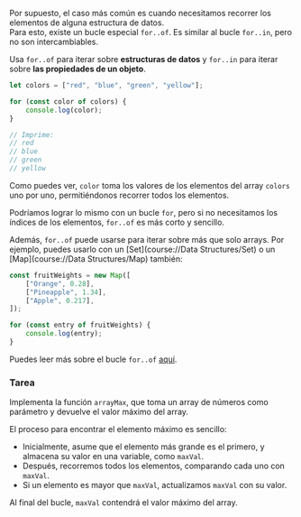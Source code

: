 Por supuesto, el caso más común es cuando necesitamos recorrer los elementos de alguna estructura de datos.  
Para esto, existe un bucle especial `for..of`. Es similar al bucle `for..in`, pero no son intercambiables.  

Usa `for..of` para iterar sobre **estructuras de datos** y `for..in` para iterar sobre **las propiedades de un objeto**.

```js
let colors = ["red", "blue", "green", "yellow"];

for (const color of colors) {
    console.log(color);
}

// Imprime:
// red
// blue
// green
// yellow
```

Como puedes ver, `color` toma los valores de los elementos del array `colors` uno por uno, permitiéndonos recorrer todos los elementos.

Podríamos lograr lo mismo con un bucle `for`, pero si no necesitamos los índices de los elementos, `for..of` es más corto y sencillo.

Además, `for..of` puede usarse para iterar sobre más que solo arrays. Por ejemplo, puedes usarlo con un [Set](course://Data Structures/Set) o un [Map](course://Data Structures/Map) también:

```js
const fruitWeights = new Map([
    ["Orange", 0.28],
    ["Pineapple", 1.34],
    ["Apple", 0.217],
]);

for (const entry of fruitWeights) {
    console.log(entry);
}
```

Puedes leer más sobre el bucle `for..of` [aquí](https://developer.mozilla.org/en-US/docs/Web/JavaScript/Reference/Statements/for...of).

### Tarea  
Implementa la función `arrayMax`, que toma un array de números como parámetro y devuelve el valor máximo del array.

El proceso para encontrar el elemento máximo es sencillo:
- Inicialmente, asume que el elemento más grande es el primero, y almacena su valor en una variable, como `maxVal`.
- Después, recorremos todos los elementos, comparando cada uno con `maxVal`.
- Si un elemento es mayor que `maxVal`, actualizamos `maxVal` con su valor.

Al final del bucle, `maxVal` contendrá el valor máximo del array.